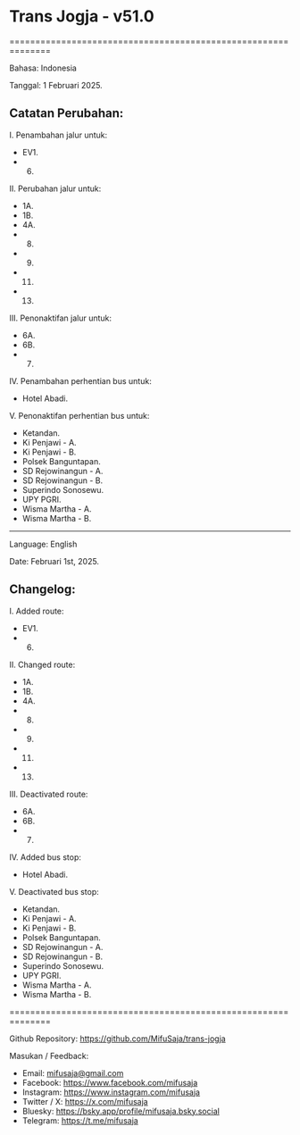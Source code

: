 # Trans Jogja - v51.0

==============================================================

Bahasa: Indonesia

Tanggal: 1 Februari 2025.

## Catatan Perubahan:

I. Penambahan jalur untuk:
- EV1.
- 6.

II. Perubahan jalur untuk:
- 1A.
- 1B.
- 4A.
- 8.
- 9.
- 11.
- 13.

III. Penonaktifan jalur untuk:
- 6A.
- 6B.
- 7.

IV. Penambahan perhentian bus untuk:
- Hotel Abadi.

V. Penonaktifan perhentian bus untuk:
- Ketandan.
- Ki Penjawi - A.
- Ki Penjawi - B.
- Polsek Banguntapan.
- SD Rejowinangun - A.
- SD Rejowinangun - B.
- Superindo Sonosewu.    
- UPY PGRI.
- Wisma Martha - A.
- Wisma Martha - B.
    
--------------------------------------------------------------

Language: English

Date: Februari 1st, 2025.

## Changelog:

I. Added route:
* EV1.
* 6.

II. Changed route:
* 1A.
* 1B.
* 4A.
* 8.
* 9.
* 11.
* 13.

III. Deactivated route:
* 6A.
* 6B.
* 7.

IV. Added bus stop:
* Hotel Abadi.

V. Deactivated bus stop:
* Ketandan.
* Ki Penjawi - A.
* Ki Penjawi - B.
* Polsek Banguntapan.
* SD Rejowinangun - A.
* SD Rejowinangun - B.
* Superindo Sonosewu.    
* UPY PGRI.
* Wisma Martha - A.
* Wisma Martha - B.

==============================================================

Github Repository: https://github.com/MifuSaja/trans-jogja

Masukan / Feedback: 
- Email: mifusaja@gmail.com
- Facebook: https://www.facebook.com/mifusaja
- Instagram: https://www.instagram.com/mifusaja
- Twitter / X: https://x.com/mifusaja
- Bluesky: https://bsky.app/profile/mifusaja.bsky.social
- Telegram: https://t.me/mifusaja